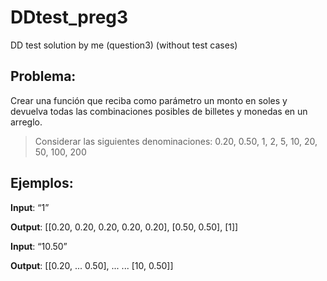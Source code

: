 # DDtest_preg3
DD test solution by me (question3) (without test cases)

## Problema:

Crear una función que reciba como parámetro un monto en soles y devuelva todas las combinaciones
posibles de billetes y monedas en un arreglo.

> Considerar las siguientes denominaciones: 0.20, 0.50, 1, 2, 5, 10, 20, 50, 100, 200

## Ejemplos:

**Input**: “1”

**Output**: [[0.20, 0.20, 0.20, 0.20, 0.20], [0.50, 0.50], [1]]

**Input**: “10.50”

**Output**: [[0.20, ... 0.50], ... ... [10, 0.50]]
